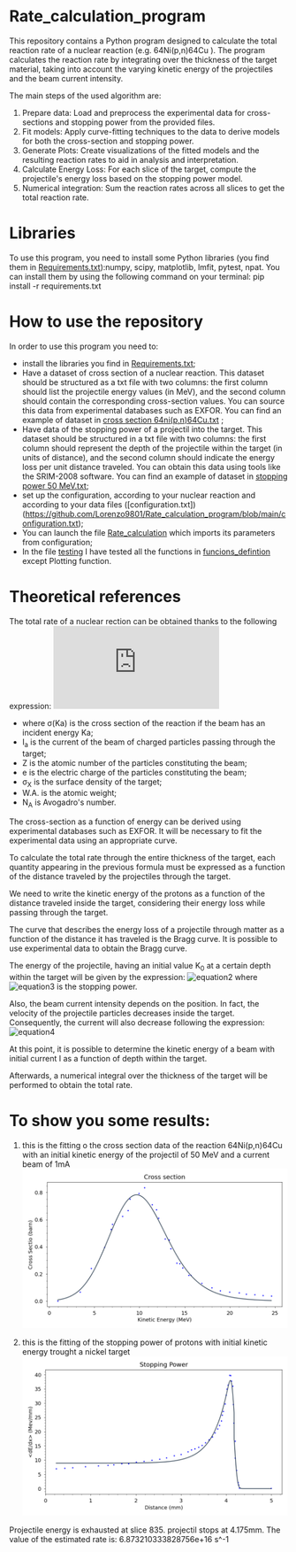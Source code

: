 # Rate_calculation_program

This repository contains a Python program designed to calculate the total reaction rate of a nuclear reaction (e.g. 64Ni(p,n)64Cu ). The program calculates the reaction rate by integrating over the thickness of the target material, taking into account the varying kinetic energy of the projectiles and the beam current intensity.

The main steps of the used algorithm are:
1.  Prepare data: Load and preprocess the experimental data for cross-sections and stopping power from the provided files.
2.  Fit models: Apply curve-fitting techniques to the data to derive models for both the cross-section and stopping power.
3.  Generate Plots: Create visualizations of the fitted models and the resulting reaction rates to aid in analysis and interpretation.
4.  Calculate Energy Loss: For each slice of the target, compute the projectile's energy loss based on the stopping power model.
5.  Numerical integration: Sum the reaction rates across all slices to get the total reaction rate.


# Libraries
To use this program, you need to install some Python libraries (you find them in [Requirements.txt](https://github.com/Lorenzo9801/Rate_calculation_program/blob/main/Requirements.txt)):numpy, scipy, matplotlib, lmfit, pytest, npat.
You can install them by using the following command on your terminal: pip install -r requirements.txt

# How to use the repository

In order to use this program you need to:
- install the libraries you find in [Requirements.txt](https://github.com/Lorenzo9801/Rate_calculation_program/blob/main/Requirements.txt);
- Have a dataset of cross section of a nuclear reaction. This dataset should be structured as a txt file with two columns: the first column should list the projectile energy values (in MeV), and the second column should contain the corresponding cross-section values. You can source this data from experimental databases such as EXFOR. You can find an example of dataset in [cross section 64ni(p,n)64Cu.txt](https://github.com/Lorenzo9801/Rate_calculation_program/blob/main/data/cross%20section%2064Ni(p%2Cn)64Cu.txt) ;
- Have data of the stopping power of a projectil into the target. This dataset should be structured in a txt file with two columns: the first column should represent the depth of the projectile within the target (in units of distance), and the second column should indicate the energy loss per unit distance traveled. You can obtain this data using tools like the SRIM-2008 software. You can find an example of dataset in [stopping power 50 MeV.txt](https://github.com/Lorenzo9801/Rate_calculation_program/blob/main/data/stopping%20power%2050%20MeV.txt);
- set up the configuration, according to your nuclear reaction and according to your data files ([configuration.txt])(https://github.com/Lorenzo9801/Rate_calculation_program/blob/main/configuration.txt);
- You can launch the file [Rate_calculation](https://github.com/Lorenzo9801/Rate_calculation_program/blob/main/Rate_calculation.py) which imports its parameters from configuration;
- In the file [testing](https://github.com/Lorenzo9801/Rate_calculation_program/blob/main/testing.py) I have tested all the functions in [funcions_defintion](https://github.com/Lorenzo9801/Rate_calculation_program/blob/main/functions_definition.py) except Plotting function.

# Theoretical references
The total rate of a nuclear rection can be obtained thanks to the following expression: 
![equation1](https://latex.codecogs.com/gif.latex?rate=%5Csigma%5E%7Breac%7D(K_a)%20%5Ccdot%20%5Cfrac%7BI_a%7D%7BZ%20e%7D%20%5Ccdot%20%5Cfrac%7B%5Csigma_X%7D%7BA.W.%7D%5Ccdot%20N_A)

- where σ(Ka) is the cross section of the reaction if the beam has an incident energy Ka;
- I<sub>a</sub> is the current of the beam of charged particles passing through the target;
- Z is the atomic number of the particles constituting the beam;
- e is the electric charge of the particles constituting the beam;
- σ<sub>X</sub> is the surface density of the target;
- W.A. is the atomic weight;
- N<sub>A</sub> is Avogadro's number.

The cross-section as a function of energy can be derived using experimental databases such as EXFOR. It will be necessary to fit the experimental data using an appropriate curve.

To calculate the total rate through the entire thickness of the target, each quantity appearing in the previous formula must be expressed as a function of the distance traveled by the projectiles through the target.

We need to write the kinetic energy of the protons as a function of the distance traveled inside the target, considering their energy loss while passing through the target.

The curve that describes the energy loss of a projectile through matter as a function of the distance it has traveled is the Bragg curve. It is possible to use experimental data to obtain the Bragg curve.

The energy of the projectile, having an initial value K<sub>0</sub> at a certain depth within the target will be given by the expression:
![equation2](https://latex.codecogs.com/gif.latex?K(x)=K_0-\frac{dE}{dx}\cdot%20x)
where ![equation3](https://latex.codecogs.com/gif.latex?\frac{dE}{dx}) is the stopping power.

Also, the beam current intensity depends on the position. In fact, the velocity of the projectile particles decreases inside the target. Consequently, the current will also decrease following the expression: ![equation4](https://latex.codecogs.com/gif.latex?I(K(x))=I_0\cdot%20\sqrt{\frac{K(x)}{K_0}})

At this point, it is possible to determine the kinetic energy of a beam with initial current I as a function of depth within the target.

Afterwards, a numerical integral over the thickness of the target will be performed to obtain the total rate.


# To show you some results:

1) this is the fitting o the cross section data of the reaction 64Ni(p,n)64Cu with an initial kinetic energy of the projectil of 50 MeV and  a current beam of 1mA
![config](./images/Cross_section_fitting.png)

2) this is the fitting of the stopping power of protons with initial kinetic energy trought a nickel target
![config](./images/Stopping_power_fitting.png)

Projectile energy is exhausted at slice 835.
projectil stops at 4.175mm.
The value of the estimated rate is:  6.873210333828756e+16  s^-1

